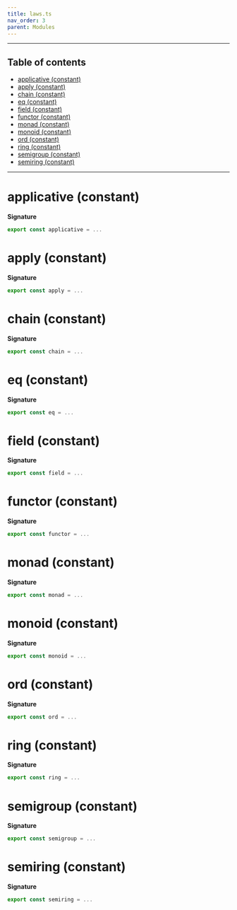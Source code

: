 ```yaml
---
title: laws.ts
nav_order: 3
parent: Modules
---
```


---

<h2 class="text-delta">Table of contents</h2>

- [applicative (constant)](#applicative-constant)
- [apply (constant)](#apply-constant)
- [chain (constant)](#chain-constant)
- [eq (constant)](#eq-constant)
- [field (constant)](#field-constant)
- [functor (constant)](#functor-constant)
- [monad (constant)](#monad-constant)
- [monoid (constant)](#monoid-constant)
- [ord (constant)](#ord-constant)
- [ring (constant)](#ring-constant)
- [semigroup (constant)](#semigroup-constant)
- [semiring (constant)](#semiring-constant)

---

# applicative (constant)

**Signature**

```ts
export const applicative = ...
```

# apply (constant)

**Signature**

```ts
export const apply = ...
```

# chain (constant)

**Signature**

```ts
export const chain = ...
```

# eq (constant)

**Signature**

```ts
export const eq = ...
```

# field (constant)

**Signature**

```ts
export const field = ...
```

# functor (constant)

**Signature**

```ts
export const functor = ...
```

# monad (constant)

**Signature**

```ts
export const monad = ...
```

# monoid (constant)

**Signature**

```ts
export const monoid = ...
```

# ord (constant)

**Signature**

```ts
export const ord = ...
```

# ring (constant)

**Signature**

```ts
export const ring = ...
```

# semigroup (constant)

**Signature**

```ts
export const semigroup = ...
```

# semiring (constant)

**Signature**

```ts
export const semiring = ...
```
